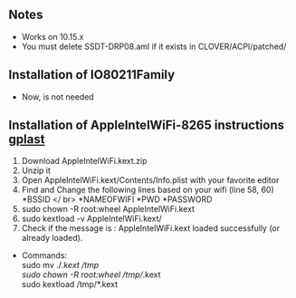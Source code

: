 ## Notes
* Works on 10.15.x
* You must delete SSDT-DRP08.aml if it exists in CLOVER/ACPI/patched/ 

## Installation of IO80211Family
* Now, is not needed

## Installation of AppleIntelWiFi-8265 instructions [gplast](https://github.com/daliansky/XiaoMi-Pro-Hackintosh/issues/330#issuecomment-583196191)
1. Download AppleIntelWiFi.kext.zip
2. Unzip it
3. Open AppleIntelWiFi.kext/Contents/Info.plist with your favorite editor
4. Find and Change the following lines based on your wifi (line 58, 60)
 *BSSID </ br>
 *NAMEOFWIFI
 *PWD
 *PASSWORD
5. sudo chown -R root:wheel AppleIntelWiFi.kext
6. sudo kextload -v AppleIntelWiFi.kext/
7. Check if the message is : AppleIntelWiFi.kext loaded successfully (or already loaded).

* Commands: <br />
sudo mv ./*.kext /tmp <br />
sudo chown -R root:wheel /tmp/*.kext <br />
sudo kextload /tmp/*.kext <br />
